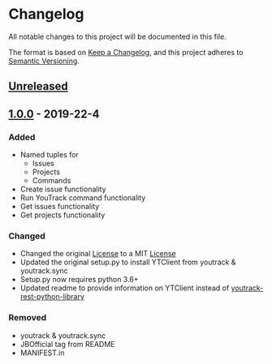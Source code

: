 # Changelog
All notable changes to this project will be documented in this file.

The format is based on [Keep a Changelog](https://keepachangelog.com/en/1.0.0/),
and this project adheres to [Semantic Versioning](https://semver.org/spec/v2.0.0.html).

## [Unreleased]

## [1.0.0] - 2019-22-4
### Added
- Named tuples for
   - Issues
   - Projects
   - Commands
- Create issue functionality
- Run YouTrack command functionality
- Get issues functionality
- Get projects functionality

### Changed
- Changed the original [License](https://github.com/JetBrains/youtrack-rest-python-library/blob/master/LICENSE) to a MIT [License](https://github.com/JoshLee0915/youtrack-rest-python-library/blob/master/LICENSE)
- Updated the original setup.py to install YTClient from youtrack & youtrack.sync 
- Setup.py now requires python 3.6+
- Updated readme to provide information on YTClient instead of [youtrack-rest-python-library](https://github.com/JetBrains/youtrack-rest-python-library)

### Removed
- youtrack & youtrack.sync
- JBOfficial tag from README
- MANIFEST.in

[Unreleased]: https://github.com/JoshLee0915/youtrack-rest-python-library/compare/v1.0.0...HEAD
[1.0.0]: https://github.com/JoshLee0915/youtrack-rest-python-library/releases/tag/v1.0.0